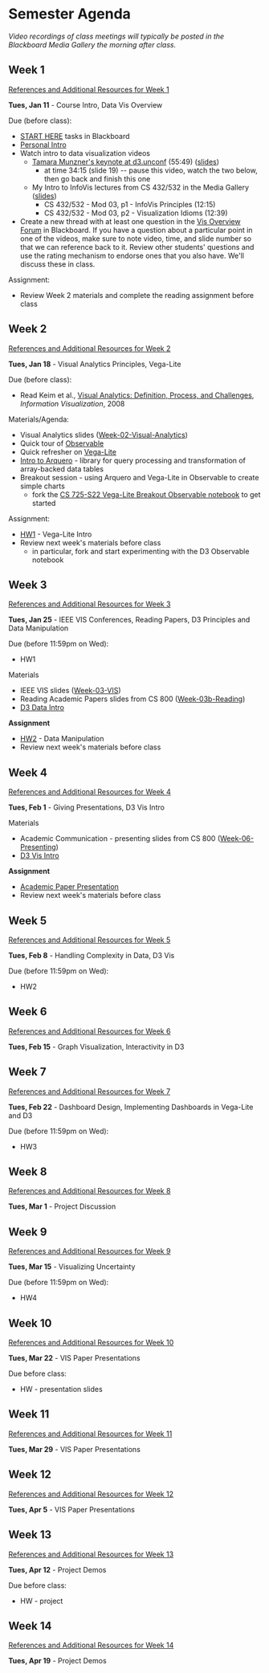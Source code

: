 # Semester Agenda

*Video recordings of class meetings will typically be posted in the Blackboard Media Gallery the morning after class.*

## Week 1

[References and Additional Resources for Week 1](resources.md#week-1)

**Tues, Jan 11** - Course Intro, Data Vis Overview

Due (before class):

* [START HERE](https://www.blackboard.odu.edu/webapps/blackboard/content/listContentEditable.jsp?content_id=_10496528_1&course_id=_394424_1&mode=reset) tasks in Blackboard
* [Personal Intro](https://www.blackboard.odu.edu/webapps/discussionboard/do/forum?action=list_threads&course_id=_394424_1&nav=discussion_board_entry&conf_id=_457380_1&forum_id=_495686_1)
* Watch intro to data visualization videos
  * [Tamara Munzner's keynote at d3.unconf](https://www.youtube.com/watch?v=jVC6SQS23ak) (55:49) ([slides](https://www.cs.ubc.ca/~tmm/talks/minicourse14/vad15d3unconf.pdf))
    * at time 34:15 (slide 19) -- pause this video, watch the two below, then go back and finish this one
  * My Intro to InfoVis lectures from CS 432/532 in the Media Gallery ([slides](https://docs.google.com/presentation/d/1dnKwKgOAWQ37QzHXxbbIZ-J4R8KYFO4Ss12VFkit-wA/preview?rm=minimal))
    * CS 432/532 - Mod 03, p1 - InfoVis Principles (12:15)
    * CS 432/532 - Mod 03, p2 - Visualization Idioms (12:39)
* Create a new thread with at least one question in the [Vis Overview Forum](https://www.blackboard.odu.edu/webapps/discussionboard/do/forum?action=list_threads&course_id=_394424_1&nav=discussion_board_entry&conf_id=_457380_1&forum_id=_517326_1) in Blackboard. If you have a question about a particular point in one of the videos, make sure to note video, time, and slide number so that we can reference back to it. Review other students' questions and use the rating mechanism to endorse ones that you also have. We'll discuss these in class.

Assignment:

* Review Week 2 materials and complete the reading assignment before class

## Week 2

[References and Additional Resources for Week 2](resources.md#week-2)

**Tues, Jan 18** - Visual Analytics Principles, Vega-Lite 

Due (before class):

* Read Keim et al., [Visual Analytics: Definition, Process, and Challenges](https://d-nb.info/1098134664/34), *Information Visualization*, 2008

Materials/Agenda:

* Visual Analytics slides ([Week-02-Visual-Analytics](https://docs.google.com/presentation/d/1-P6DoGLG0CkWuQUfgqJ3MZSJoxZPF_HuX3WkK7fBQEQ/preview?rm=minimal))
* Quick tour of [Observable](https://observablehq.com/@observablehq/a-taste-of-observable)
* Quick refresher on [Vega-Lite](https://observablehq.com/collection/@observablehq/observable-for-vega-lite)
* [Intro to Arquero](https://observablehq.com/@uwdata/introducing-arquero) - library for query processing and transformation of array-backed data tables
* Breakout session - using Arquero and Vega-Lite in Observable to create simple charts
  * fork the [CS 725-S22 Vega-Lite Breakout Observable notebook](https://observablehq.com/@weiglemc/cs-725-s22-vega-lite-breakout-notebook) to get started

Assignment:

* [HW1](HW1.md) - Vega-Lite Intro
* Review next week's materials before class
  * in particular, fork and start experimenting with the D3 Observable notebook

## Week 3

[References and Additional Resources for Week 3](resources.md#week-3)

**Tues, Jan 25** - IEEE VIS Conferences, Reading Papers, D3 Principles and Data Manipulation

Due (before 11:59pm on Wed):

* HW1

Materials

* IEEE VIS slides ([Week-03-VIS](https://docs.google.com/presentation/d/1G4x1PqiADpeTJmbXA2wkq5u2TBqvklBYPq0Jt_Y9uSs/preview?rm=minimal))
* Reading Academic Papers slides from CS 800 ([Week-03b-Reading](https://docs.google.com/presentation/d/1iCAQLektZfcHzJi95StyGhzhAc-zjhi2cDmII3_Tlik/preview?rm=minimal))
* [D3 Data Intro](https://observablehq.com/@weiglemc/d3-data-intro/2)

**Assignment**

* [HW2](HW2.md) -  Data Manipulation
* Review next week's materials before class

## Week 4

[References and Additional Resources for Week 4](resources.md#week-4)

**Tues, Feb 1** - Giving Presentations, D3 Vis Intro

Materials

* Academic Communication - presenting slides from CS 800 ([Week-06-Presenting](https://docs.google.com/presentation/d/1bCCL7bw5j41e3se3oLH-qakLT0P0GKFhec5T8EZ9FXs/edit#slide=id.p1))
* [D3 Vis Intro](https://observablehq.com/@weiglemc/cs725-s22-d3-vis-intro)

**Assignment**

* [Academic Paper Presentation](presentation.md)
* Review next week's materials before class

## Week 5

[References and Additional Resources for Week 5](resources.md#week-5)

**Tues, Feb 8** - Handling Complexity in Data, D3 Vis

Due (before 11:59pm on Wed):

* HW2

## Week 6

[References and Additional Resources for Week 6](resources.md#week-6)

**Tues, Feb 15** - Graph Visualization, Interactivity in D3

## Week 7

[References and Additional Resources for Week 7](resources.md#week-7)

**Tues, Feb 22** - Dashboard Design, Implementing Dashboards in Vega-Lite and D3

Due (before 11:59pm on Wed):

* HW3

## Week 8

[References and Additional Resources for Week 8](resources.md#week-8)

**Tues, Mar 1** - Project Discussion

## Week 9

[References and Additional Resources for Week 9](resources.md#week-9)

**Tues, Mar 15** - Visualizing Uncertainty

Due (before 11:59pm on Wed):

* HW4

## Week 10

[References and Additional Resources for Week 10](resources.md#week-10)

**Tues, Mar 22** - VIS Paper Presentations

Due before class:

* HW - presentation slides

## Week 11

[References and Additional Resources for Week 11](resources.md#week-11)

**Tues, Mar 29** - VIS Paper Presentations

## Week 12

[References and Additional Resources for Week 12](resources.md#week-12)

**Tues, Apr 5** - VIS Paper Presentations

## Week 13

[References and Additional Resources for Week 13](resources.md#week-13)

**Tues, Apr 12** - Project Demos

Due before class:

* HW - project

## Week 14

[References and Additional Resources for Week 14](resources.md#week-14)

**Tues, Apr 19** - Project Demos
